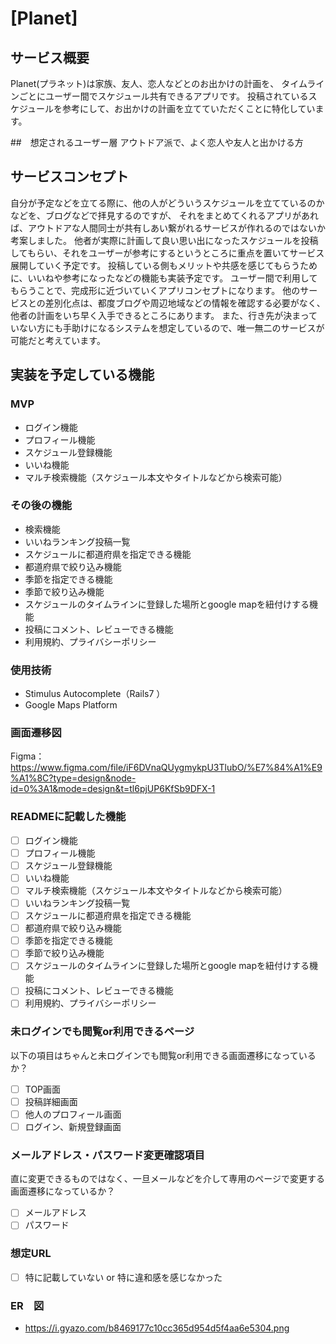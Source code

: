 # [Planet]

## サービス概要
Planet(プラネット)は家族、友人、恋人などとのお出かけの計画を、
タイムラインごとにユーザー間でスケジュール共有できるアプリです。
投稿されているスケジュールを参考にして、お出かけの計画を立てていただくことに特化しています。

##　想定されるユーザー層
アウトドア派で、よく恋人や友人と出かける方

## サービスコンセプト
自分が予定などを立てる際に、他の人がどういうスケジュールを立てているのかなどを、ブログなどで拝見するのですが、
それをまとめてくれるアプリがあれば、アウトドアな人間同士が共有しあい繋がれるサービスが作れるのではないか考案しました。
他者が実際に計画して良い思い出になったスケジュールを投稿してもらい、それをユーザーが参考にするというところに重点を置いてサービス展開していく予定です。
投稿している側もメリットや共感を感じてもらうために、いいねや参考になったなどの機能も実装予定です。
ユーザー間で利用してもらうことで、完成形に近づいていくアプリコンセプトになります。
他のサービスとの差別化点は、都度ブログや周辺地域などの情報を確認する必要がなく、他者の計画をいち早く入手できるところにあります。
また、行き先が決まっていない方にも手助けになるシステムを想定しているので、唯一無二のサービスが可能だと考えています。


## 実装を予定している機能
### MVP
* ログイン機能
* プロフィール機能
* スケジュール登録機能
* いいね機能
* マルチ検索機能（スケジュール本文やタイトルなどから検索可能）

### その後の機能
* 検索機能
* いいねランキング投稿一覧
* スケジュールに都道府県を指定できる機能
* 都道府県で絞り込み機能
* 季節を指定できる機能
* 季節で絞り込み機能
* スケジュールのタイムラインに登録した場所とgoogle mapを紐付けする機能
* 投稿にコメント、レビューできる機能
* 利用規約、プライバシーポリシー

### 使用技術
* Stimulus Autocomplete（Rails7 ）
* Google Maps Platform

### 画面遷移図
Figma：https://www.figma.com/file/iF6DVnaQUygmykpU3TlubO/%E7%84%A1%E9%A1%8C?type=design&node-id=0%3A1&mode=design&t=tl6pjUP6KfSb9DFX-1

### READMEに記載した機能
- [ ] ログイン機能
- [ ] プロフィール機能
- [ ] スケジュール登録機能
- [ ] いいね機能
- [ ] マルチ検索機能（スケジュール本文やタイトルなどから検索可能）
- [ ] いいねランキング投稿一覧
- [ ] スケジュールに都道府県を指定できる機能
- [ ] 都道府県で絞り込み機能
- [ ] 季節を指定できる機能
- [ ] 季節で絞り込み機能
- [ ] スケジュールのタイムラインに登録した場所とgoogle mapを紐付けする機能
- [ ] 投稿にコメント、レビューできる機能
- [ ] 利用規約、プライバシーポリシー

### 未ログインでも閲覧or利用できるページ
以下の項目はちゃんと未ログインでも閲覧or利用できる画面遷移になっているか？
- [ ] TOP画面
- [ ] 投稿詳細画面
- [ ] 他人のプロフィール画面
- [ ] ログイン、新規登録画面

### メールアドレス・パスワード変更確認項目
直に変更できるものではなく、一旦メールなどを介して専用のページで変更する画面遷移になっているか？
- [ ] メールアドレス
- [ ] パスワード

### 想定URL
- [ ] 特に記載していない or 特に違和感を感じなかった

### ER　図
- https://i.gyazo.com/b8469177c10cc365d954d5f4aa6e5304.png